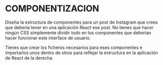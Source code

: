 # COMPONENTIZACION

Diseña la estructura de componentes para un post de Instagram que crees que debería tener en una aplicación React ese post. No tienes que hacer ningún CSS simplemente dividir todo en los componentes que deberían hacer funcionar este interface de usuario.

Tienes que crear los ficheros necesarios para eses componentes e importarlos unos dentro de otros para reflejar la estructura en la aplicación de React de la derecha.
